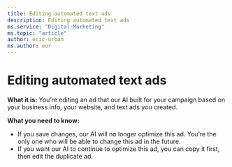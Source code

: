 ```yaml
---
title: Editing automated text ads
description: Editing automated text ads
ms.service: "Digital-Marketing"
ms.topic: "article"
author: eric-urban
ms.author: eur
---
```


# Editing automated text ads

**What it is:** You’re editing an ad that our AI built for your campaign based on your business info, your website, and text ads you created.

**What you need to know:**
- If you save changes, our AI will no longer optimize this ad. You’re the only one who will be able to change this ad in the future.
- If you want our AI to continue to optimize this ad, you can copy it first, then edit the duplicate ad.


